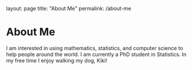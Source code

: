 layout: page
title: "About Me"
permalink: /about-me
# About Me
I am interested in using mathematics, statistics, and computer science to help people around the world. I am currently a PhD student in Statistics. In my free time I enjoy walking my dog, Kiki!
